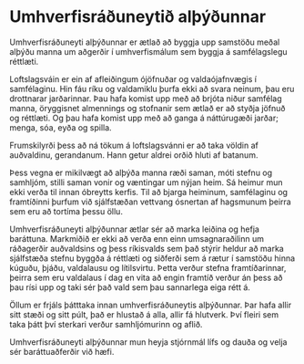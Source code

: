 # Umhverfisráðuneytið alþýðunnar

Umhverfisráðuneyti alþýðunnar er ætlað að byggja upp samstöðu meðal alþýðu manna um aðgerðir í umhverfismálum sem byggja á samfélagslegu réttlæti.

Loftslagsváin er ein af afleiðingum ójöfnuðar og valdaójafnvægis í samfélaginu. Hin fáu ríku og valdamiklu þurfa ekki að svara neinum, þau eru drottnarar jarðarinnar. Þau hafa komist upp með að brjóta niður samfélag manna, öryggisnet almennings og stofnanir sem ætlað er að styðja jöfnuð og réttlæti. Og þau hafa komist upp með að ganga á náttúrugæði jarðar; menga, sóa, eyða og spilla. 

Frumskilyrði þess að ná tökum á loftslagsvánni er að taka völdin af auðvaldinu, gerandanum. Hann getur aldrei orðið hluti af batanum.

Þess vegna er mikilvægt að alþýða manna ræði saman, móti stefnu og samhljóm, stilli saman vonir og væntingar um nýjan heim. Sá heimur mun ekki verða til innan óbreytts kerfis. Til að bjarga heiminum, samfélaginu og framtíðinni þurfum við sjálfstæðan vettvang ósnertan af hagsmunum þeirra sem eru að tortíma þessu öllu.

Umhverfisráðuneyti alþýðunnar ætlar sér að marka leiðina og hefja baráttuna. Markmiðið er ekki að verða enn einn umsagnaraðilinn um ráðagerðir auðvaldsins og þess ríkisvalds sem það stýrir heldur að marka sjálfstæða stefnu byggða á réttlæti og siðferði sem á rætur í samstöðu hinna kúguðu, þjáðu, valdalausu og lítilsvirtu. Þetta verður stefna framtíðarinnar, þeirra sem eru valdalaus í dag en vita að engin framtíð verður án þess að þau rísi upp og taki sér það vald sem þau sannarlega eiga rétt á.

Öllum er frjáls þátttaka innan umhverfisráðuneytis alþýðunnar. Þar hafa allir sitt stæði og sitt púlt, það er hlustað á alla, allir fá hlutverk. Því fleiri sem taka þátt því sterkari verður samhljómurinn og aflið.

Umhverfisráðuneyti alþýðunnar mun heyja stjórnmál lífs og dauða og velja sér baráttuaðferðir við hæfi.
